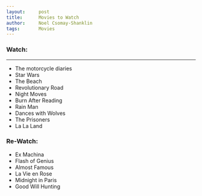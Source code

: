 ```yaml
---
layout:     post
title:      Movies to Watch
author:     Noel Csomay-Shanklin
tags: 		Movies
---
```

### Watch:
---
* The motorcycle diaries
* Star Wars
* The Beach
* Revolutionary Road
* Night Moves
* Burn After Reading
* Rain Man
* Dances with Wolves
* The Prisoners
* La La Land

### Re-Watch:
* Ex Machina
* Flash of Genius
* Almost Famous
* La Vie en Rose
* Midnight in Paris
* Good Will Hunting

